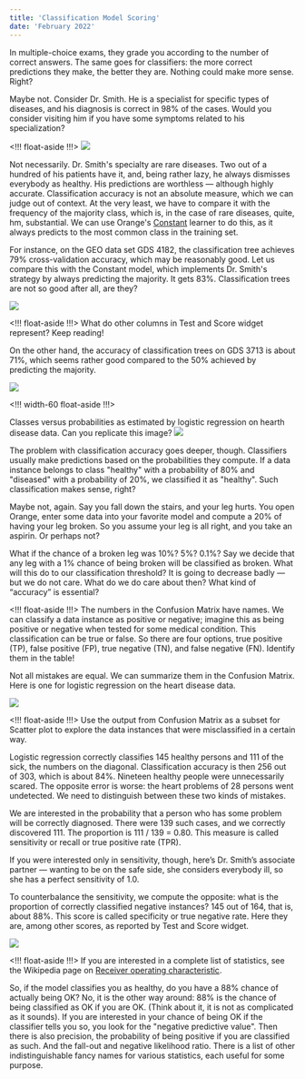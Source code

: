 ```yaml
---
title: 'Classification Model Scoring'
date: 'February 2022'
---
```


In multiple-choice exams, they grade you according to the number of correct answers. The same goes for classifiers: the more correct predictions they make, the better they are. Nothing could make more sense. Right?

Maybe not. Consider Dr. Smith. He is a specialist for specific types of diseases, and his diagnosis is correct in 98\% of the cases. Would you consider visiting him if you have some symptoms related to his specialization?

<!!! float-aside !!!>
![](cv-with-constant.png)

Not necessarily. Dr. Smith's specialty are rare diseases. Two out of a hundred of his patients have it, and, being rather lazy, he always dismisses everybody as healthy. His predictions are worthless — although highly accurate. Classification accuracy is not an absolute measure, which we can judge out of context. At the very least, we have to compare it with the frequency of the majority class, which is, in the case of rare diseases, quite, hm, substantial. We can use Orange's [Constant](https://orangedatamining.com/widget-catalog/model/constant/) learner to do this, as it always predicts to the most common class in the training set.

For instance, on the GEO data set GDS 4182, the classification tree achieves 79\% cross-validation accuracy, which may be reasonably good. Let us compare this with the Constant model, which implements Dr. Smith's strategy by always predicting the majority. It gets 83\%. Classification trees are not so good after all, are they?

![](gds4182.png)

<!!! float-aside !!!>
What do other columns in Test and Score widget represent? Keep reading!

On the other hand, the accuracy of classification trees on GDS 3713 is about 71\%, which seems rather good compared to the 50\% achieved by predicting the majority.

![](gds3713.png)

<!!! width-60 float-aside !!!>
<p>
    Classes versus probabilities as estimated by logistic regression on hearth disease data. Can you replicate this image?
    <img src="scatter.png" />
</p>

The problem with classification accuracy goes deeper, though. Classifiers usually make predictions based on the probabilities they compute. If a data instance belongs to class "healthy" with a probability of 80% and "diseased" with a probability of 20%, we classified it as "healthy". Such classification makes sense, right?

Maybe not, again. Say you fall down the stairs, and your leg hurts. You open Orange, enter some data into your favorite model and compute a 20% of having your leg broken. So you assume your leg is all right, and you take an aspirin. Or perhaps not?

What if the chance of a broken leg was 10%? 5%? 0.1%?
Say we decide that any leg with a 1% chance of being broken will be classified as broken. What will this do to our classification threshold? It is going to decrease badly — but we do not care. What do we do care about then? What kind of “accuracy” is essential?

<!!! float-aside !!!>
The numbers in the Confusion Matrix have names. We can classify a data instance as positive or negative; imagine this as being positive or negative when tested for some medical condition. This classification can be true or false. So there are four options, true positive (TP), false positive (FP), true negative (TN), and false negative (FN). Identify them in the table!

Not all mistakes are equal. We can summarize them in the Confusion Matrix. Here is one for logistic regression on the heart disease data.

![](confusion.png)

<!!! float-aside !!!> Use the output from Confusion Matrix as a subset for Scatter plot to explore the data instances that were misclassified in a certain way.

Logistic regression correctly classifies 145 healthy persons and 111 of the sick, the numbers on the diagonal. Classification accuracy is then 256 out of 303, which is about 84%. Nineteen healthy people were unnecessarily scared. The opposite error is worse: the heart problems of 28 persons went undetected. We need to distinguish between these two kinds of mistakes.

We are interested in the probability that a person who has some problem will be correctly diagnosed. There were 139 such cases, and we correctly discovered 111. The proportion is 111 / 139 = 0.80. This measure is called sensitivity or recall or true positive rate (TPR).

If you were interested only in sensitivity, though, here’s Dr. Smith’s associate partner — wanting to be on the safe side, she considers everybody ill, so she has a perfect sensitivity of 1.0.

To counterbalance the sensitivity, we compute the opposite: what is the proportion of correctly classified negative instances? 145 out of 164, that is, about 88%. This score is called specificity or true negative rate. Here they are, among other scores, as reported by Test and Score widget.

![](test-and-score.png)

<!!! float-aside !!!>
If you are interested in a complete list of statistics, see the Wikipedia page on [Receiver operating characteristic](https://en.wikipedia.org/wiki/Receiver_operating_characteristic).

So, if the model classifies you as healthy, do you have a 88% chance of actually being OK? No, it is the other way around: 88% is the chance of being classified as OK if you are OK. (Think about it, it is not as complicated as it sounds). If you are interested in your chance of being OK if the classifier tells you so, you look for the "negative predictive value". Then there is also precision, the probability of being positive if you are classified as such. And the fall-out and negative likelihood ratio. There is a list of other indistinguishable fancy names for various statistics, each useful for some purpose.
